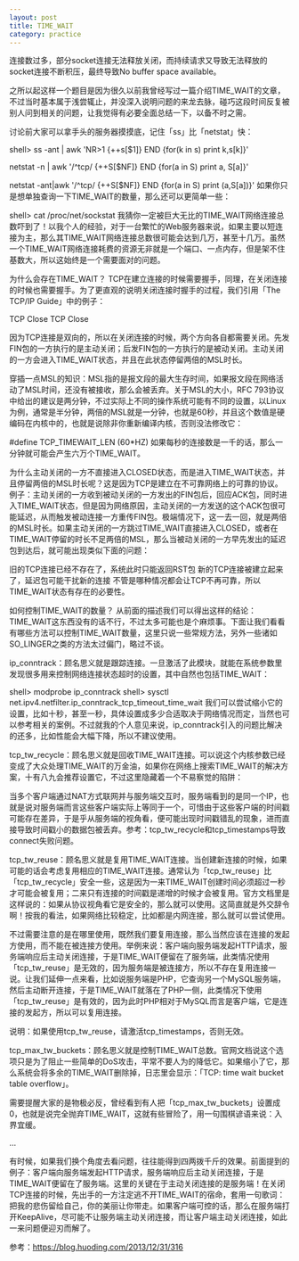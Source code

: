 ```yaml
---
layout: post
title: TIME_WAIT
category: practice
---
```


连接数过多，部分socket连接无法释放关闭，而持续请求又导致无法释放的socket连接不断积压，最终导致No buffer space available。



之所以起这样一个题目是因为很久以前我曾经写过一篇介绍TIME_WAIT的文章，不过当时基本属于浅尝辄止，并没深入说明问题的来龙去脉，碰巧这段时间反复被别人问到相关的问题，让我觉得有必要全面总结一下，以备不时之需。


讨论前大家可以拿手头的服务器摸摸底，记住「ss」比「netstat」快：

shell> ss -ant | awk 'NR>1 {++s[$1]} END {for(k in s) print k,s[k]}'

netstat -n | awk '/^tcp/ {++S[$NF]} END {for(a in S) print a, S[a]}'

netstat -ant|awk '/^tcp/ {++S[$NF]} END {for(a in S) print (a,S[a])}'
如果你只是想单独查询一下TIME_WAIT的数量，那么还可以更简单一些：

shell> cat /proc/net/sockstat
我猜你一定被巨大无比的TIME_WAIT网络连接总数吓到了！以我个人的经验，对于一台繁忙的Web服务器来说，如果主要以短连接为主，那么其TIME_WAIT网络连接总数很可能会达到几万，甚至十几万。虽然一个TIME_WAIT网络连接耗费的资源无非就是一个端口、一点内存，但是架不住基数大，所以这始终是一个需要面对的问题。

为什么会存在TIME_WAIT？
TCP在建立连接的时候需要握手，同理，在关闭连接的时候也需要握手。为了更直观的说明关闭连接时握手的过程，我们引用「The TCP/IP Guide」中的例子：

TCP Close
TCP Close

因为TCP连接是双向的，所以在关闭连接的时候，两个方向各自都需要关闭。先发FIN包的一方执行的是主动关闭；后发FIN包的一方执行的是被动关闭。主动关闭的一方会进入TIME_WAIT状态，并且在此状态停留两倍的MSL时长。

穿插一点MSL的知识：MSL指的是报文段的最大生存时间，如果报文段在网络活动了MSL时间，还没有被接收，那么会被丢弃。关于MSL的大小，RFC 793协议中给出的建议是两分钟，不过实际上不同的操作系统可能有不同的设置，以Linux为例，通常是半分钟，两倍的MSL就是一分钟，也就是60秒，并且这个数值是硬编码在内核中的，也就是说除非你重新编译内核，否则没法修改它：

#define TCP_TIMEWAIT_LEN (60*HZ)
如果每秒的连接数是一千的话，那么一分钟就可能会产生六万个TIME_WAIT。

为什么主动关闭的一方不直接进入CLOSED状态，而是进入TIME_WAIT状态，并且停留两倍的MSL时长呢？这是因为TCP是建立在不可靠网络上的可靠的协议。例子：主动关闭的一方收到被动关闭的一方发出的FIN包后，回应ACK包，同时进入TIME_WAIT状态，但是因为网络原因，主动关闭的一方发送的这个ACK包很可能延迟，从而触发被动连接一方重传FIN包。极端情况下，这一去一回，就是两倍的MSL时长。如果主动关闭的一方跳过TIME_WAIT直接进入CLOSED，或者在TIME_WAIT停留的时长不足两倍的MSL，那么当被动关闭的一方早先发出的延迟包到达后，就可能出现类似下面的问题：

旧的TCP连接已经不存在了，系统此时只能返回RST包
新的TCP连接被建立起来了，延迟包可能干扰新的连接
不管是哪种情况都会让TCP不再可靠，所以TIME_WAIT状态有存在的必要性。

如何控制TIME_WAIT的数量？
从前面的描述我们可以得出这样的结论：TIME_WAIT这东西没有的话不行，不过太多可能也是个麻烦事。下面让我们看看有哪些方法可以控制TIME_WAIT数量，这里只说一些常规方法，另外一些诸如SO_LINGER之类的方法太过偏门，略过不谈。

ip_conntrack：顾名思义就是跟踪连接。一旦激活了此模块，就能在系统参数里发现很多用来控制网络连接状态超时的设置，其中自然也包括TIME_WAIT：

shell> modprobe ip_conntrack
shell> sysctl net.ipv4.netfilter.ip_conntrack_tcp_timeout_time_wait
我们可以尝试缩小它的设置，比如十秒，甚至一秒，具体设置成多少合适取决于网络情况而定，当然也可以参考相关的案例。不过就我的个人意见来说，ip_conntrack引入的问题比解决的还多，比如性能会大幅下降，所以不建议使用。

tcp_tw_recycle：顾名思义就是回收TIME_WAIT连接。可以说这个内核参数已经变成了大众处理TIME_WAIT的万金油，如果你在网络上搜索TIME_WAIT的解决方案，十有八九会推荐设置它，不过这里隐藏着一个不易察觉的陷阱：

当多个客户端通过NAT方式联网并与服务端交互时，服务端看到的是同一个IP，也就是说对服务端而言这些客户端实际上等同于一个，可惜由于这些客户端的时间戳可能存在差异，于是乎从服务端的视角看，便可能出现时间戳错乱的现象，进而直接导致时间戳小的数据包被丢弃。参考：tcp_tw_recycle和tcp_timestamps导致connect失败问题。

tcp_tw_reuse：顾名思义就是复用TIME_WAIT连接。当创建新连接的时候，如果可能的话会考虑复用相应的TIME_WAIT连接。通常认为「tcp_tw_reuse」比「tcp_tw_recycle」安全一些，这是因为一来TIME_WAIT创建时间必须超过一秒才可能会被复用；二来只有连接的时间戳是递增的时候才会被复用。官方文档里是这样说的：如果从协议视角看它是安全的，那么就可以使用。这简直就是外交辞令啊！按我的看法，如果网络比较稳定，比如都是内网连接，那么就可以尝试使用。

不过需要注意的是在哪里使用，既然我们要复用连接，那么当然应该在连接的发起方使用，而不能在被连接方使用。举例来说：客户端向服务端发起HTTP请求，服务端响应后主动关闭连接，于是TIME_WAIT便留在了服务端，此类情况使用「tcp_tw_reuse」是无效的，因为服务端是被连接方，所以不存在复用连接一说。让我们延伸一点来看，比如说服务端是PHP，它查询另一个MySQL服务端，然后主动断开连接，于是TIME_WAIT就落在了PHP一侧，此类情况下使用「tcp_tw_reuse」是有效的，因为此时PHP相对于MySQL而言是客户端，它是连接的发起方，所以可以复用连接。

说明：如果使用tcp_tw_reuse，请激活tcp_timestamps，否则无效。

tcp_max_tw_buckets：顾名思义就是控制TIME_WAIT总数。官网文档说这个选项只是为了阻止一些简单的DoS攻击，平常不要人为的降低它。如果缩小了它，那么系统会将多余的TIME_WAIT删除掉，日志里会显示：「TCP: time wait bucket table overflow」。

需要提醒大家的是物极必反，曾经看到有人把「tcp_max_tw_buckets」设置成0，也就是说完全抛弃TIME_WAIT，这就有些冒险了，用一句围棋谚语来说：入界宜缓。

…

有时候，如果我们换个角度去看问题，往往能得到四两拨千斤的效果。前面提到的例子：客户端向服务端发起HTTP请求，服务端响应后主动关闭连接，于是TIME_WAIT便留在了服务端。这里的关键在于主动关闭连接的是服务端！在关闭TCP连接的时候，先出手的一方注定逃不开TIME_WAIT的宿命，套用一句歌词：把我的悲伤留给自己，你的美丽让你带走。如果客户端可控的话，那么在服务端打开KeepAlive，尽可能不让服务端主动关闭连接，而让客户端主动关闭连接，如此一来问题便迎刃而解了。

参考：https://blog.huoding.com/2013/12/31/316